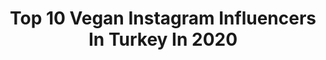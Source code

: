 ---
title: Top 10 Vegan Instagram Influencers In Turkey In 2020
description: >-
  Find top vegan Instagram influencers in Turkey in 2020. Most popular hashtags: #vegan #glutenfree #covid #istanbul.
platform: Instagram
hits: 117
text_top: Analyze the top-rated Instagram profiles on inBeat.
text_bottom: Our search engine aggregates 117 Instagram influencers like this in Turkey for you to work with.
profiles:
  - username: "d.e.r.b.o.s.s._"
    fullname: >-
      Ünsal M. Arık
    bio: >-
      * #MustafaKemalAtatürk * #Fenerbahce 💛💙 * #Veganathlete 🌱 * Ambassador @stiftungkinderherz ❤️ * @fitone_germany #Athlete
    location: "Turkey"
    followers: 154172
    engagement: 814
    commentsToLikes: 0.041932
    id: ck5zjq434i1jo0i141p4prphv
    verified: true
    hashtags: "#jccledermoden, #fitonenu, #nikesportswear, #veganboss"
  - username: "tunaapari"
    fullname: >-
      Tuna Yüksel
    bio: >-
      Hakuna Matata Yoga Teacher Yoga Model Vegan ➖Antalya /Kaş ➖For collabs/işbirliği için ➡ tunaapari00@gmail.com ⬇️For more.. ⬇️
    location: "Turkey"
    followers: 136086
    engagement: 236
    commentsToLikes: 0.121233
    id: ck6tu5311ecnw0j71qcz84e5i
    verified: false
    hashtags: "#handstand, #backmuscles, #yoga, #splits"
  - username: "ayse_kadaifci"
    fullname: >-
      tastyfityy
    bio: >-
      📐Matematik mezunu bir anne👨‍👩‍👧‍👦 📝Sağlıklı ve lezzetli tarifler😋 🌱Tüm tarifler RAFİNE ŞEKERSİZ ve GLUTENSİZ Zaman zaman da RAW ve VEGAN
    location: "Turkey"
    followers: 19207
    engagement: 426
    commentsToLikes: 0.096191
    id: ck5q9ypwldok10i11sufgu2be
    verified: false
    hashtags: "#sugarfree, #apple, #ay, #tastyfityy"
  - username: "mutfaktayusufvar"
    fullname: >-
      Mutfakta Yusuf Var 👨🏻‍🍳
    bio: >-
      📝 Sağlıklı Tarif Geliştirici 🌱 #Glutenfree #SugarFree #Vegan #Raw 👨🏻‍🍳 “Herkes yemek yapabilir!” 📩 mutfaktayusufvar@gmail.com
    location: "Turkey"
    followers: 261938
    engagement: 250
    commentsToLikes: 0.177946
    id: ckap2pkk4zrk30i78dlrgxpe3
    verified: false
    hashtags: "#healthy, #thelifecoshop, #mutfaktayusufvar, #vegan"
  - username: "dilgegokce"
    fullname: >-
      Dilge Gökçe
    bio: >-
      🎈Food Engineer / Gıda Mühendisi 🌈Sugarfree / Glutenfree / Vegan / Raw Alternative Food Ideas #fitfinet
    location: "Turkey"
    followers: 33771
    engagement: 277
    commentsToLikes: 0.094197
    id: ckaorlem3nqv30i78vtfhpj1u
    verified: false
    hashtags: "#izmir, #veganfood, #reelsinstagram, #reels"
  - username: "sinemumas"
    fullname: >-
      Sinem Umas
    bio: >-
      Vegan 🌱 Snowboarder🏂 Bitkisel form çayım🍊 @ninasetcom @sinosunmelekleri
    location: "Turkey"
    followers: 252189
    engagement: 138
    commentsToLikes: 0.033762
    id: ckaoy9t0oglo30i788ngzo7t5
    verified: true
    hashtags: "#atesbarutgercekleri"
  - username: "batchablog"
    fullname: >-
      Biyçe
    bio: >-
      👩🏻‍🍳Sağlıklı tarifler 🌱Vegan&Vejetaryen tarifler 📷Yemek fotoğrafları 💌İletişim için: batchablog@gmail.com
    location: "Turkey"
    followers: 30878
    engagement: 236
    commentsToLikes: 0.052285
    id: ck8t09hierah00j78hp7h7s2b
    verified: false
    hashtags: "#love, #hediye, #bakery, #food"
  - username: "mentat_gamze"
    fullname: >-
      MENTAT • GAMZE🌾
    bio: >-
      Istanbul Turkey🦇 •Booking: mentatgamze@gmail.com •🌿Vegan Tattoo ʕ•ᴥ•ʔ •No Dm please•
    location: "Turkey"
    followers: 84203
    engagement: 242
    commentsToLikes: 0.091356
    id: ck6tmlkm982bs0j710j61btfi
    verified: true
    hashtags: "#dovme, #leaftattoo, #fineline, #instainspiredtattoos"
  - username: "lalinderosa"
    fullname: >-
      Model Istanbul
    bio: >-
      Fate loves the fearless
    location: "Turkey"
    followers: 26160
    engagement: 326
    commentsToLikes: 0.080144
    id: ck0tz3k35p1qs0i19cswxpk9v
    verified: false
    hashtags: "#portrait, #londonmodel, #boho, #vegangirl"
  - username: "ellie_mmn"
    fullname: >-
      E L L I E  M Ü M I N
    bio: >-
      TRAVEL🔸EXPLORE🔸ADVENTURE 📍 LA 📍🇱🇷 🇹🇷 🇧🇬 🌎 Globetrotter 🥬Plant-based lifestyle 📧 elliemumin.la@gmail.com 👩🏼‍💼 @vain_designs Interior Design work
    location: "Turkey"
    followers: 21423
    engagement: 437
    commentsToLikes: 0.027794
    id: ckap44go85st90i78gkld829w
    verified: false
    hashtags: "#mediterraneansea, #vitaminb12, #istanbul, #vacation"
---